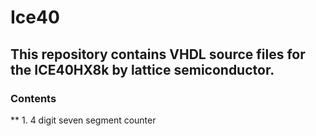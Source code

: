# Ice40
## This repository contains VHDL source files for the ICE40HX8k by lattice semiconductor.

### Contents 
** 1. 4 digit seven segment counter 

